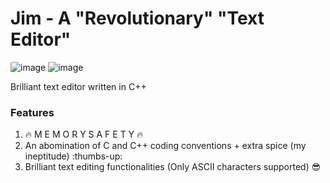 # Jim - A "Revolutionary" "Text Editor"

![image](https://img.shields.io/badge/C%2B%2B-00599C?style=for-the-badge&logo=c%2B%2B&logoColor=white) ![image](https://img.shields.io/badge/apple%20silicon-333333?style=for-the-badge&logo=apple&logoColor=white)

Brilliant text editor written in C++

### Features

1. :fire: M E M O R Y S A F E T Y :fire:
2. An abomination of C and C++ coding conventions + extra spice (my ineptitude) :thumbs-up:
3. Brilliant text editing functionalities (Only ASCII characters supported) :sunglasses:
